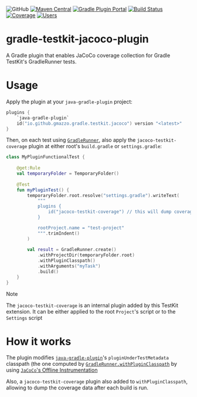 ![GitHub](https://img.shields.io/github/license/gmazzo/gradle-testkit-jacoco-plugin)
[![Maven Central](https://img.shields.io/maven-central/v/io.github.gmazzo.gradle.testkit.jacoco/io.github.gmazzo.gradle.testkit.jacoco.gradle.plugin)](https://central.sonatype.com/artifact/io.github.gmazzo.gradle.testkit.jacoco/io.github.gmazzo.gradle.testkit.jacoco.gradle.plugin)
[![Gradle Plugin Portal](https://img.shields.io/gradle-plugin-portal/v/io.github.gmazzo.gradle.testkit.jacoco)](https://plugins.gradle.org/plugin/io.github.gmazzo.gradle.testkit.jacoco)
[![Build Status](https://github.com/gmazzo/gradle-testkit-jacoco-plugin/actions/workflows/ci-cd.yaml/badge.svg)](https://github.com/gmazzo/gradle-testkit-jacoco-plugin/actions/workflows/ci-cd.yaml)
[![Coverage](https://codecov.io/gh/gmazzo/gradle-testkit-jacoco-plugin/branch/main/graph/badge.svg?token=D5cDiPWvcS)](https://codecov.io/gh/gmazzo/gradle-testkit-jacoco-plugin)
[![Users](https://img.shields.io/badge/users_by-Sourcegraph-purple)](https://sourcegraph.com/search?q=content:io.github.gmazzo.gradle.testkit.jacoco+-repo:github.com/gmazzo/gradle-testkit-jacoco-plugin)

# gradle-testkit-jacoco-plugin
A Gradle plugin that enables JaCoCo coverage collection for Gradle TestKit's GradleRunner tests.
 
# Usage
Apply the plugin at your `java-gradle-plugin` project:
```kotlin
plugins {
    `java-gradle-plugin`
    id("io.github.gmazzo.gradle.testkit.jacoco") version "<latest>" 
}
```

Then, on each test using [`GradleRunner`](https://docs.gradle.org/current/javadoc/org/gradle/testkit/runner/GradleRunner.html), 
also apply the `jacoco-testkit-coverage` plugin at either root's `build.gradle` or `settings.gradle`:
```kotlin
class MyPluginFunctionalTest {
    
    @get:Rule
    val temporaryFolder = TemporaryFolder()
    
    @Test
    fun myPluginTest() {
        temporaryFolder.root.resolve("settings.gradle").writeText(
            """
            plugins {
                id("jacoco-testkit-coverage") // this will dump coverage data
            }

            rootProject.name = "test-project"
            """.trimIndent()
        )
        
        val result = GradleRunner.create()
            .withProjectDir(temporaryFolder.root)
            .withPluginClasspath()
            .withArguments("myTask")
            .build()
    }
}
```
> [!NOTE]
> The `jacoco-testkit-coverage` is an internal plugin added by this TestKit extension.
> It can be either applied to the root `Project`'s script or to the `Settings` script

# How it works
The plugin modifies [`java-gradle-plugin`](https://docs.gradle.org/current/userguide/java_gradle_plugin.html)'s
`pluginUnderTestMetadata` classpath (the one computed by [`GradleRunner.withPluginClasspath`](https://docs.gradle.org/current/kotlin-dsl/gradle/org.gradle.testkit.runner/-gradle-runner/with-plugin-classpath.html)
by using [`JaCoCo`'s Offline Instrumentation](https://www.jacoco.org/jacoco/trunk/doc/offline.html)

Also, a `jacoco-testkit-coverage` plugin also added to `withPluginClasspath`, allowing to dump the coverage data after each build is run.
